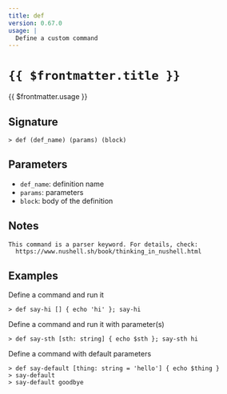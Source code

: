 ```yaml
---
title: def
version: 0.67.0
usage: |
  Define a custom command
---
```


# <code>{{ $frontmatter.title }}</code>

<div style='white-space: pre-wrap;'>{{ $frontmatter.usage }}</div>

## Signature

```> def (def_name) (params) (block)```

## Parameters

 -  `def_name`: definition name
 -  `params`: parameters
 -  `block`: body of the definition

## Notes
```text
This command is a parser keyword. For details, check:
  https://www.nushell.sh/book/thinking_in_nushell.html
```
## Examples

Define a command and run it
```shell
> def say-hi [] { echo 'hi' }; say-hi
```

Define a command and run it with parameter(s)
```shell
> def say-sth [sth: string] { echo $sth }; say-sth hi
```

Define a command with default parameters
```shell
> def say-default [thing: string = 'hello'] { echo $thing }
> say-default
> say-default goodbye
```
